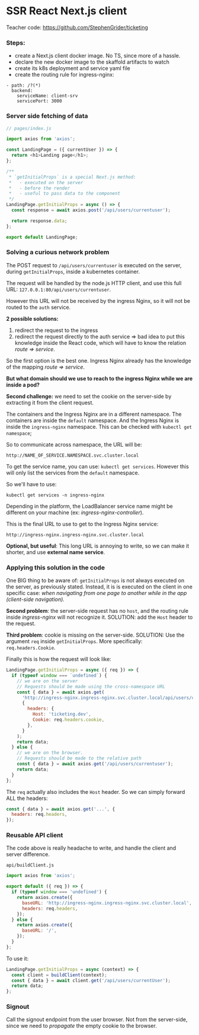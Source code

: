 # SSR React Next.js client

Teacher code: https://github.com/StephenGrider/ticketing

### Steps:

- create a Next.js client docker image. No TS, since more of a hassle.
- declare the new docker image to the skaffold artifacts to watch
- create its k8s deployment and service yaml file
- create the routing rule for ingress-nginx:

```
- path: /?(*)
  backend:
    serviceName: client-srv
    servicePort: 3000
```

### Server side fetching of data

```js
// pages/index.js

import axios from 'axios';

const LandingPage = ({ currentUser }) => {
  return <h1>Landing page</h1>;
};

/**
 * `getInitialProps` is a special Next.js method:
 *   - executed on the server
 *   - before the render
 *   - useful to pass data to the component
 */
LandingPage.getInitialProps = async () => {
  const response = await axios.post('/api/users/currentuser');

  return response.data;
};

export default LandingPage;
```

### Solving a curious network problem

The POST request to `/api/users/currentuser` is executed on the server, during `getInitialProps`, inside a kubernetes container.

The request will be handled by the node.js HTTP client, and use this full URL: `127.0.0.1:80/api/users/currentuser`.

However this URL will not be received by the ingress Nginx, so it will not be routed to the `auth` service.

**2 possible solutions:**

1. redirect the request to the ingress
2. redirect the request directly to the auth service => bad idea to put this knowledge inside the React code, which will have to know the relation _route => service_.

So the first option is the best one. Ingress Nginx already has the knowledge of the mapping _route => service_.

**But what domain should we use to reach to the ingress Nginx while we are inside a pod?**

**Second challenge:** we need to set the cookie on the server-side by extracting it from the client request.

The containers and the Ingress Nginx are in a different namespace. The containers are inside the `default` namespace. And the Ingress Nginx is inside the `ingress-nginx` namespace. This can be checked with `kubectl get namespace`;

So to communicate across namespace, the URL will be:

```
http://NAME_OF_SERVICE.NAMESPACE.svc.cluster.local
```

To get the service name, you can use: `kubectl get services`. However this will only list the services from the `default` namespace.

So we'll have to use:

```
kubectl get services -n ingress-nginx
```

Depending in the platform, the LoadBalancer service name might be different on your machine (ex: _ingress-nginx-controller_).

This is the final URL to use to get to the Ingress Nginx service:

```
http://ingress-nginx.ingress-nginx.svc.cluster.local
```

**Optional, but useful**: This long URL is annoying to write, so we can make it shorter, and use **external name service**.

### Applying this solution in the code

One BIG thing to be aware of: `getInitialProps` is not always executed on the server, as previously stated. Instead, it is is executed on the client in one specific case: _when navigating from one page to another while in the app (client-side navigation)._

**Second problem**: the server-side request has no `host`, and the routing rule inside _ingress-nginx_ will not recognize it.
SOLUTION: add the `Host` header to the request.

**Third problem**: cookie is missing on the server-side.
SOLUTION: Use the argument `req` inside `getInitialProps`. More specifically: `req.headers.Cookie`.

Finally this is how the request will look like:

```js
LandingPage.getInitialProps = async ({ req }) => {
  if (typeof window === `undefined`) {
    // we are on the server
    // Requests should be made using the cross-namespace URL
    const { data } = await axios.get(
      'http://ingress-nginx.ingress-nginx.svc.cluster.local/api/users/currentuser',
      {
        headers: {
          Host: 'ticketing.dev',
          Cookie: req.headers.cookie,
        },
      }
    );
    return data;
  } else {
    // we are on the browser.
    // Requests should be made to the relative path
    const { data } = await axios.get('/api/users/currentuser');
    return data;
  }
};
```

The `req` actually also includes the `Host` header. So we can simply forward ALL the headers:

```js
const { data } = await axios.get('...', {
  headers: req.headers,
});
```

### Reusable API client

The code above is really headache to write, and handle the client and server difference.

`api/buildClient.js`

```js
import axios from 'axios';

export default ({ req }) => {
  if (typeof window === 'undefined') {
    return axios.create({
      baseURL: 'http://ingress-nginx.ingress-nginx.svc.cluster.local',
      headers: req.headers,
    });
  } else {
    return axios.create({
      baseURL: '/',
    });
  }
};
```

To use it:

```js
LandingPage.getInitialProps = async (context) => {
  const client = buildClient(context);
  const { data } = await client.get('/api/users/currentUser');
  return data;
};
```

### Signout

Call the signout endpoint from the user browser. Not from the server-side, since we need to _propagate_ the empty cookie to the browser.
